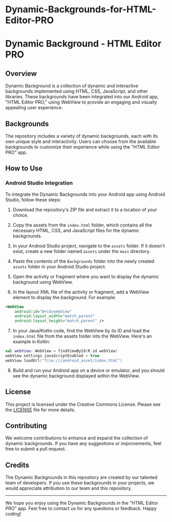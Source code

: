 # Dynamic-Backgrounds-for-HTML-Editor-PRO
# Dynamic Background - HTML Editor PRO


## Overview

Dynamic Background is a collection of dynamic and interactive backgrounds implemented using HTML, CSS, JavaScript, and other libraries. These backgrounds have been integrated into our Android app, "HTML Editor PRO," using WebView to provide an engaging and visually appealing user experience.

## Backgrounds

The repository includes a variety of dynamic backgrounds, each with its own unique style and interactivity. Users can choose from the available backgrounds to customize their experience while using the "HTML Editor PRO" app.

## How to Use

### Android Studio Integration

To integrate the Dynamic Backgrounds into your Android app using Android Studio, follow these steps:

1. Download the repository's ZIP file and extract it to a location of your choice.

2. Copy the assets from the `index.html` folder, which contains all the necessary HTML, CSS, and JavaScript files for the dynamic backgrounds.

3. In your Android Studio project, navigate to the `assets` folder. If it doesn't exist, create a new folder named `assets` under the `main` directory.

4. Paste the contents of the `Backgrounds` folder into the newly created `assets` folder in your Android Studio project.

5. Open the activity or fragment where you want to display the dynamic background using WebView.

6. In the layout XML file of the activity or fragment, add a WebView element to display the background. For example:

```xml
<WebView
    android:id="@+id/webView"
    android:layout_width="match_parent"
    android:layout_height="match_parent" />
```

7. In your Java/Kotlin code, find the WebView by its ID and load the `index.html` file from the assets folder into the WebView. Here's an example in Kotlin:

```kotlin
val webView: WebView = findViewById(R.id.webView)
webView.settings.javaScriptEnabled = true
webView.loadUrl("file:///android_asset/index.html")
```

8. Build and run your Android app on a device or emulator, and you should see the dynamic background displayed within the WebView.

## License

This project is licensed under the Creative Commons License. Please see the [LICENSE](LICENSE) file for more details.

## Contributing

We welcome contributions to enhance and expand the collection of dynamic backgrounds. If you have any suggestions or improvements, feel free to submit a pull request.

## Credits

The Dynamic Backgrounds in this repository are created by our talented team of developers. If you use these backgrounds in your projects, we would appreciate attribution to our team and this repository.

---

We hope you enjoy using the Dynamic Backgrounds in the "HTML Editor PRO" app. Feel free to contact us for any questions or feedback. Happy coding!

